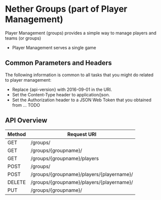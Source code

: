 # Nether Groups (part of Player Management)

Player Management (groups) provides a simple way to manage players and teams (or groups)
* Player Management serves a single game


## Common Parameters and Headers

The following information is common to all tasks that you might do related to player management:

* Replace {api-version} with 2016-09-01 in the URI.
* Set the Content-Type header to application/json.
* Set the Authorization header to a JSON Web Token that you obtained from ... TODO

## API Overview

Method  | Request URI
------- | -----------------------
GET     | /groups/
GET     | /groups/{groupname}/
GET     | /groups/{groupname}/players
POST    | /groups/
POST    | /groups/{groupname}/players/{playername}/
DELETE  | /groups/{groupname}/players/{playername}/
PUT     | /groups/{groupname}/
